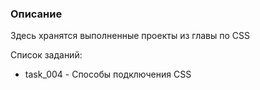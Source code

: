 ### Описание

Здесь хранятся выполненные проекты из главы по CSS

Список заданий:
- task_004 - Способы подключения CSS